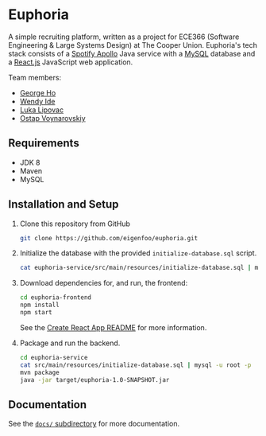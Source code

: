 # Euphoria

A simple recruiting platform, written as a project for ECE366 (Software
Engineering & Large Systems Design) at The Cooper Union. Euphoria's tech stack
consists of a [Spotify Apollo](https://github.com/spotify/apollo) Java service
with a [MySQL](https://www.mysql.com/) database and a
[React.js](https://github.com/facebook/create-react-app) JavaScript web
application. 

Team members:
- [George Ho](https://github.com/eigenfoo)
- [Wendy Ide](https://github.com/wside)
- [Luka Lipovac](https://github.com/lipovac)
- [Ostap Voynarovskiy](https://github.com/ostapstephan)

## Requirements

- JDK 8
- Maven
- MySQL

## Installation and Setup

1. Clone this repository from GitHub

    ```bash
    git clone https://github.com/eigenfoo/euphoria.git
    ```

2. Initialize the database with the provided `initialize-database.sql` script.

    ```bash
    cat euphoria-service/src/main/resources/initialize-database.sql | mysql -u root -p
    ```

3. Download dependencies for, and run, the frontend:

    ```bash
    cd euphoria-frontend
    npm install
    npm start
    ```

   See the [Create React App
   README](https://github.com/eigenfoo/euphoria/blob/master/euphoria-frontend/README.md)
   for more information.

4. Package and run the backend.

    ```bash
    cd euphoria-service
    cat src/main/resources/initialize-database.sql | mysql -u root -p
    mvn package
    java -jar target/euphoria-1.0-SNAPSHOT.jar
    ```

## Documentation

See the [`docs/`
subdirectory](https://github.com/eigenfoo/euphoria/tree/master/docs) for more
documentation.

